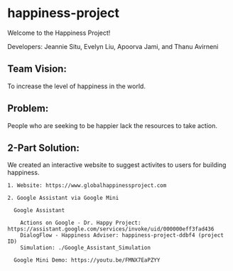 # happiness-project

Welcome to the Happiness Project!

Developers: Jeannie Situ, Evelyn Liu, Apoorva Jami, and Thanu Avirneni

## Team Vision:
To increase the level of happiness in the world.

## Problem:
People who are seeking to be happier lack the resources to take action.

## 2-Part Solution:
We created an interactive website to suggest activites to users for building happiness.

    1. Website: https://www.globalhappinessproject.com
    
    2. Google Assistant via Google Mini
   
      Google Assistant
  
        Actions on Google - Dr. Happy Project: https://assistant.google.com/services/invoke/uid/000000eff3fad436
        DialogFlow - Happiness Adviser: happiness-project-ddbf4 (project ID)
        Simulation: ./Google_Assistant_Simulation
   
      Google Mini Demo: https://youtu.be/FMNX7EaPZYY
